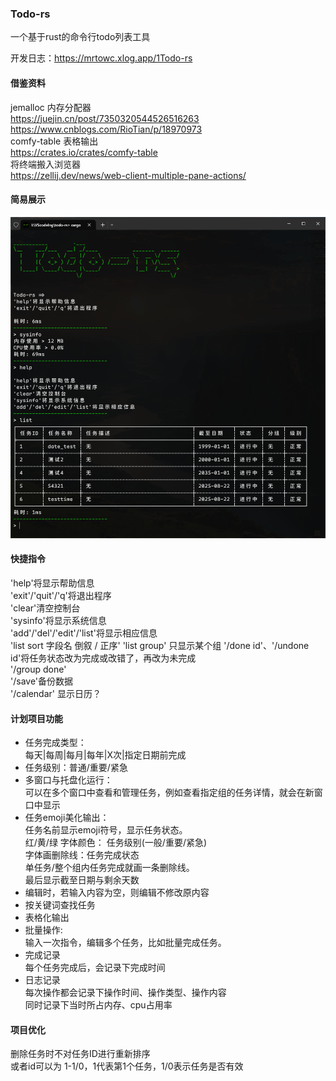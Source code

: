 ### Todo-rs
一个基于rust的命令行todo列表工具

开发日志：https://mrtowc.xlog.app/1Todo-rs

#### 借鉴资料
jemalloc 内存分配器<br>
https://juejin.cn/post/7350320544526516263  <br>
https://www.cnblogs.com/RioTian/p/18970973  <br>
comfy-table 表格输出  <br>
https://crates.io/crates/comfy-table  <br>
将终端搬入浏览器  <br>
https://zellij.dev/news/web-client-multiple-pane-actions/  <br>

#### 简易展示
![alt text](image.png)

#### 快捷指令
'help'将显示帮助信息  <br>
'exit'/'quit'/'q'将退出程序  <br>
'clear'清空控制台  <br>
'sysinfo'将显示系统信息  <br>
'add'/'del'/'edit'/'list'将显示相应信息  <br>
'list sort 字段名 倒叙 / 正序'
'list group' 只显示某个组
'/done id'、'/undone id'将任务状态改为完成或改错了，再改为未完成  <br>
'/group done'  <br>
'/save'备份数据  <br>
'/calendar' 显示日历？  <br>

#### 计划项目功能
- 任务完成类型：<br>
每天|每周|每月|每年|X次|指定日期前完成
- 任务级别：普通/重要/紧急
- 多窗口与托盘化运行：<br>
可以在多个窗口中查看和管理任务，例如查看指定组的任务详情，就会在新窗口中显示
- 任务emoji美化输出：<br>
任务名前显示emoji符号，显示任务状态。<br>
红/黄/绿 字体颜色： 任务级别(一般/重要/紧急)<br>
字体画删除线：任务完成状态<br>
单任务/整个组内任务完成就画一条删除线。<br>
最后显示截至日期与剩余天数
- 编辑时，若输入内容为空，则编辑不修改原内容<br>
- 按关键词查找任务<br>
- 表格化输出<br>
- 批量操作: <br>
    输入一次指令，编辑多个任务，比如批量完成任务。
- 完成记录<br>
    每个任务完成后，会记录下完成时间
- 日志记录<br>
    每次操作都会记录下操作时间、操作类型、操作内容<br>
    同时记录下当时所占内存、cpu占用率<br>

#### 项目优化
删除任务时不对任务ID进行重新排序<br>
或者id可以为 1-1/0，1代表第1个任务，1/0表示任务是否有效